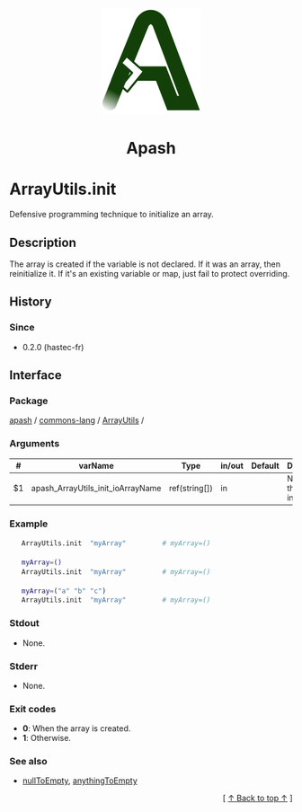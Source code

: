 
<div align='center' id='apash-top'>
  <a href='https://github.com/hastec-fr/apash'>
    <img alt='apash-logo' src='../../../../../../assets/apash-logo.svg'/>
  </a>

  # Apash
</div>


# ArrayUtils.init
Defensive programming technique to initialize an array.
## Description
   The array is created if the variable is not declared.
   If it was an array, then reinitialize it.
   If it's an existing variable or map, just fail to protect overriding.

## History
### Since
  * 0.2.0 (hastec-fr)

## Interface
### Package
<!-- apash.packageBegin -->
[apash](../../../apash.md) / [commons-lang](../../commons-lang.md) / [ArrayUtils](../ArrayUtils.md) / 
<!-- apash.packageEnd -->

### Arguments
 | #      | varName                              | Type          | in/out   | Default    | Description                          |
 |--------|--------------------------------------|---------------|----------|------------|--------------------------------------|
 | $1     | apash_ArrayUtils_init_ioArrayName    | ref(string[]) | in       |            | Name of the array to initialize.     |

### Example
 ```bash
    ArrayUtils.init  "myArray"         # myArray=()

    myArray=()
    ArrayUtils.init  "myArray"         # myArray=()

    myArray=("a" "b" "c")
    ArrayUtils.init  "myArray"         # myArray=()
 ```

### Stdout
  * None.
### Stderr
  * None.

### Exit codes
  * **0**: When the array is created.
  * **1**: Otherwise.

### See also
  * [nullToEmpty](./nullToEmpty.md), [anythingToEmpty](./anythingToEmpty.md)

  <div align='right'>[ <a href='#apash-top'>↑ Back to top ↑</a> ]</div>

